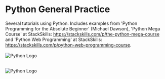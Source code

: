 # Python General Practice
Several tutorials using Python. Includes examples from 'Python Programming for the Absolute Beginner' (Michael Dawson), 'Python Mega Course' at StackSkills: https://stackskills.com/p/the-python-mega-course and 'Python Web Programming' at StackSkills: https://stackskills.com/p/python-web-programming-course.
<br>
<br>
![Python Logo](https://github.com/Lylio/images/blob/master/python_absolute_beginner.png)
<br>
<br>

![Python Logo](https://github.com/Lylio/images/blob/master/python-logo.png)
